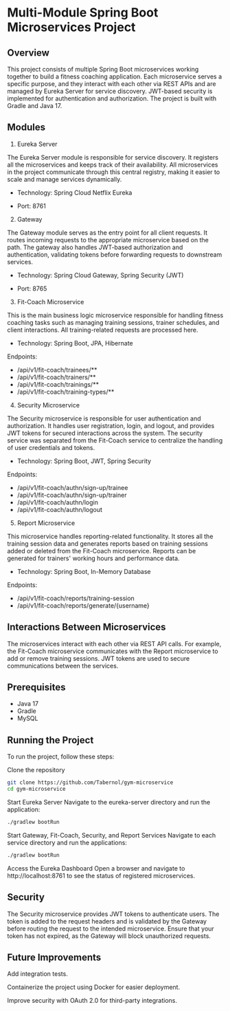 # Multi-Module Spring Boot Microservices Project

## Overview

This project consists of multiple Spring Boot microservices working together to build a fitness coaching application. Each microservice serves a specific purpose, and they interact with each other via REST APIs and are managed by Eureka Server for service discovery. JWT-based security is implemented for authentication and authorization. The project is built with Gradle and Java 17.

## Modules

1. Eureka Server

The Eureka Server module is responsible for service discovery. It registers all the microservices and keeps track of their availability. All microservices in the project communicate through this central registry, making it easier to scale and manage services dynamically.

- Technology: Spring Cloud Netflix Eureka

- Port: 8761

2. Gateway

The Gateway module serves as the entry point for all client requests. It routes incoming requests to the appropriate microservice based on the path. The gateway also handles JWT-based authorization and authentication, validating tokens before forwarding requests to downstream services.

- Technology: Spring Cloud Gateway, Spring Security (JWT)

- Port: 8765

3. Fit-Coach Microservice

This is the main business logic microservice responsible for handling fitness coaching tasks such as managing training sessions, trainer schedules, and client interactions. All training-related requests are processed here.

- Technology: Spring Boot, JPA, Hibernate

Endpoints:

- /api/v1/fit-coach/trainees/**
- /api/v1/fit-coach/trainers/**
- /api/v1/fit-coach/trainings/**
- /api/v1/fit-coach/training-types/**

4. Security Microservice

The Security microservice is responsible for user authentication and authorization. It handles user registration, login, and logout, and provides JWT tokens for secured interactions across the system. The security service was separated from the Fit-Coach service to centralize the handling of user credentials and tokens.

- Technology: Spring Boot, JWT, Spring Security

Endpoints:

- /api/v1/fit-coach/authn/sign-up/trainee
- /api/v1/fit-coach/authn/sign-up/trainer
- /api/v1/fit-coach/authn/login
- /api/v1/fit-coach/authn/logout

5. Report Microservice

This microservice handles reporting-related functionality. It stores all the training session data and generates reports based on training sessions added or deleted from the Fit-Coach microservice. Reports can be generated for trainers' working hours and performance data.

- Technology: Spring Boot, In-Memory Database

Endpoints:

- /api/v1/fit-coach/reports/training-session
- /api/v1/fit-coach/reports/generate/{username}

## Interactions Between Microservices

The microservices interact with each other via REST API calls. For example, the Fit-Coach microservice communicates with the Report microservice to add or remove training sessions. JWT tokens are used to secure communications between the services.

## Prerequisites

- Java 17
- Gradle
- MySQL


## Running the Project

To run the project, follow these steps:

Clone the repository
```bash
git clone https://github.com/Tabernol/gym-microservice
cd gym-microservice
```

Start Eureka Server
Navigate to the eureka-server directory and run the application:

```bash
./gradlew bootRun
```

Start Gateway, Fit-Coach, Security, and Report Services
Navigate to each service directory and run the applications:

```bash
./gradlew bootRun
```

Access the Eureka Dashboard
Open a browser and navigate to http://localhost:8761 to see the status of registered microservices.

## Security

The Security microservice provides JWT tokens to authenticate users. The token is added to the request headers and is validated by the Gateway before routing the request to the intended microservice. Ensure that your token has not expired, as the Gateway will block unauthorized requests.

## Future Improvements

Add integration tests.

Containerize the project using Docker for easier deployment.

Improve security with OAuth 2.0 for third-party integrations.
